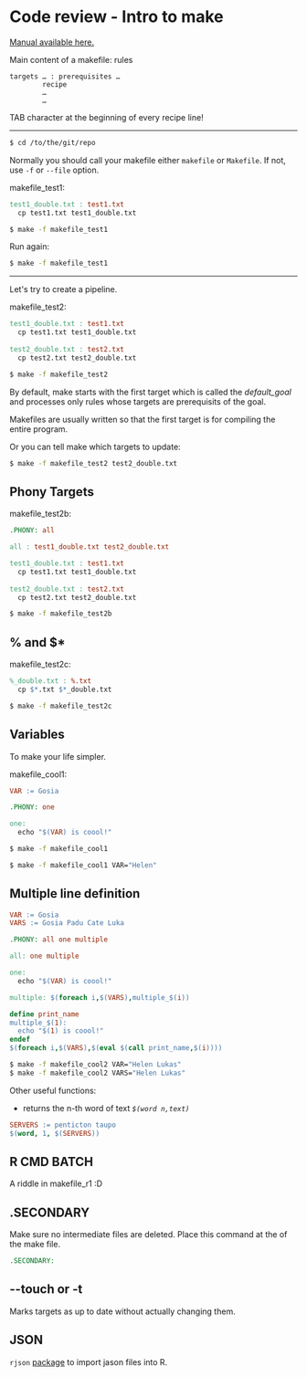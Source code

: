 # Code review - Intro to make

[Manual available here.](https://www.gnu.org/software/make/manual/make.html)

Main content of a makefile: rules

```
targets … : prerequisites …
        recipe
        …
        …
```

TAB character at the beginning of every recipe line!

***

```sh
$ cd /to/the/git/repo
```

Normally you should call your makefile either `makefile` or `Makefile`. 
If not, use `-f` or `--file` option.

makefile_test1:

```makefile
test1_double.txt : test1.txt
  cp test1.txt test1_double.txt
```

```sh
$ make -f makefile_test1
```

Run again:

```sh
$ make -f makefile_test1
```

***

Let's try to create a pipeline.

makefile_test2:

```makefile
test1_double.txt : test1.txt
  cp test1.txt test1_double.txt
  
test2_double.txt : test2.txt
  cp test2.txt test2_double.txt
```

```sh
$ make -f makefile_test2
```

By default, make starts with the first target which is called the _default_goal_ 
and processes only rules whose targets are prerequisits of the goal.  

Makefiles are usually written so that the first target is for compiling 
the entire program.

Or you can tell make which targets to update:

```sh
$ make -f makefile_test2 test2_double.txt
```

## Phony Targets

makefile_test2b:

```makefile
.PHONY: all

all : test1_double.txt test2_double.txt

test1_double.txt : test1.txt
  cp test1.txt test1_double.txt
  
test2_double.txt : test2.txt
  cp test2.txt test2_double.txt
```

```sh
$ make -f makefile_test2b
```

## % and $*

makefile_test2c:

```makefile
%_double.txt : %.txt
  cp $*.txt $*_double.txt
```

```sh
$ make -f makefile_test2c
```


## Variables

To make your life simpler.

makefile_cool1:

```makefile
VAR := Gosia

.PHONY: one

one:
  echo "$(VAR) is coool!"
```


```sh
$ make -f makefile_cool1
```

```sh
$ make -f makefile_cool1 VAR="Helen"
```

## Multiple line definition

```makefile
VAR := Gosia
VARS := Gosia Padu Cate Luka

.PHONY: all one multiple

all: one multiple

one:
  echo "$(VAR) is coool!"

multiple: $(foreach i,$(VARS),multiple_$(i))

define print_name
multiple_$(1):
  echo "$(1) is coool!"
endef
$(foreach i,$(VARS),$(eval $(call print_name,$(i))))
```

```sh
$ make -f makefile_cool2 VAR="Helen Lukas"
$ make -f makefile_cool2 VARS="Helen Lukas"
```

Other useful functions:

- returns the n-th word of text *`$(word n,text)`*

```makefile
SERVERS := penticton taupo
$(word, 1, $(SERVERS))
```

## R CMD BATCH

A riddle in makefile_r1 :D

## .SECONDARY

Make sure no intermediate files are deleted.
Place this command at the of the make file.
 
```makefile
.SECONDARY:
```

## --touch or -t

Marks targets as up to date without actually changing them.

## JSON

`rjson` [package](https://www.tutorialspoint.com/r/r_json_files.htm) 
to import jason files into R.

























